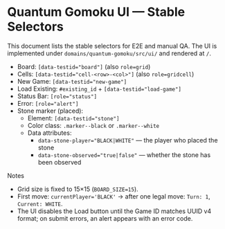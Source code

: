 # Quantum Gomoku UI — Stable Selectors

This document lists the stable selectors for E2E and manual QA. The UI is implemented under `domains/quantum-gomoku/src/ui/` and rendered at `/`.

- Board: `[data-testid="board"]` (also `role=grid`)
- Cells: `[data-testid="cell-<row>-<col>"]` (also `role=gridcell`)
- New Game: `[data-testid="new-game"]`
- Load Existing: `#existing_id` + `[data-testid="load-game"]`
- Status Bar: `[role="status"]`
- Error: `[role="alert"]`
- Stone marker (placed):
  - Element: `[data-testid="stone"]`
  - Color class: `.marker--black` or `.marker--white`
  - Data attributes:
    - `data-stone-player="BLACK|WHITE"` — the player who placed the stone
    - `data-stone-observed="true|false"` — whether the stone has been observed

Notes
- Grid size is fixed to 15×15 (`BOARD_SIZE=15`).
- First move: `currentPlayer='BLACK'` → after one legal move: `Turn: 1`, `Current: WHITE`.
- The UI disables the Load button until the Game ID matches UUID v4 format; on submit errors, an alert appears with an error code.

